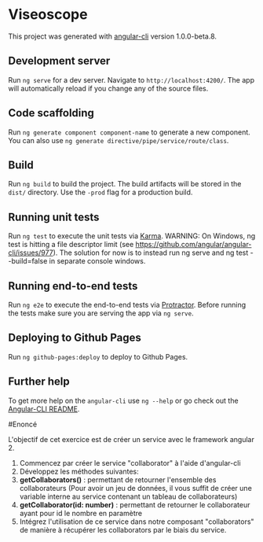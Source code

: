 # Viseoscope

This project was generated with [angular-cli](https://github.com/angular/angular-cli) version 1.0.0-beta.8.

## Development server
Run `ng serve` for a dev server. Navigate to `http://localhost:4200/`. The app will automatically reload if you change any of the source files.

## Code scaffolding

Run `ng generate component component-name` to generate a new component. You can also use `ng generate directive/pipe/service/route/class`.

## Build

Run `ng build` to build the project. The build artifacts will be stored in the `dist/` directory. Use the `-prod` flag for a production build.

## Running unit tests

Run `ng test` to execute the unit tests via [Karma](https://karma-runner.github.io).
WARNING: On Windows, ng test is hitting a file descriptor limit (see https://github.com/angular/angular-cli/issues/977). The solution for now is to instead run ng serve and ng test --build=false in separate console windows.

## Running end-to-end tests

Run `ng e2e` to execute the end-to-end tests via [Protractor](http://www.protractortest.org/).
Before running the tests make sure you are serving the app via `ng serve`.

## Deploying to Github Pages

Run `ng github-pages:deploy` to deploy to Github Pages.

## Further help

To get more help on the `angular-cli` use `ng --help` or go check out the [Angular-CLI README](https://github.com/angular/angular-cli/blob/master/README.md).

#Enoncé

L'objectif de cet exercice est de créer un service avec le framework angular 2.

1. Commencez par créer le service "collaborator" à l'aide d'angular-cli
2. Développez les méthodes suivantes:
  1.  **getCollaborators()** : permettant de retourner l'ensemble des collaborateurs (Pour avoir un jeu de données, il vous suffit de créer une variable interne au service contenant un tableau de collaborateurs)
  2.  **getCollaborator(id: number)** : permettant de retourner le collaborateur ayant pour id le nombre en paramètre
3. Intégrez l'utilisation de ce service dans notre composant "collaborators" de manière à récupérer les collaborators par le biais du service.
